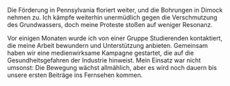 Die Förderung in Pennsylvania floriert weiter, und die Bohrungen in Dimock nehmen zu. Ich kämpfe weiterhin unermüdlich gegen die Verschmutzung des Grundwassers, doch meine Proteste stoßen auf weniger Resonanz.

Vor einigen Monaten wurde ich von einer Gruppe Studierenden kontaktiert, die meine Arbeit bewundern und Unterstützung anbieten. Gemeinsam haben wir eine medienwirksame Kampagne gestartet, die auf die Gesundheitsgefahren der Industrie hinweist. Mein Einsatz war nicht umsonst: Die Bewegung wächst allmählich, aber es wird noch dauern bis unsere ersten Beiträge ins Fernsehen kommen.
